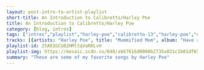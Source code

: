 ```yaml
---
layout: post-intro-to-artist-playlist
short-title: An Introduction to Calibretto/Harley Poe
title: An Introduction to Calibretto/Harley Poe
category: [blog, intros]
tags: ["intros","playlist","harley-poe","calibretto-13","harley-poe","calibretto-13","harley-poe","harley-poe","calibretto","calibretto-13","harley-poe","calibretto-13","calibretto","harley-poe","calibretto","calibretto-13","harley-poe","calibretto","harley-poe","harley-poe","harley-poe","harley-poe","calibretto-13","harley-poe","calibretto","calibretto-13","calibretto","harley-poe","harley-poe","calibretto","calibretto-13","harley-poe","harley-poe","harley-poe","harley-poe"]
tracks: [{artists: "Harley Poe", title: "Mummified Mom", album: "Have a Great Life."},{artists: "Calibretto 13", title: "The Ballroom Blitz", album: "Enter The Danger Brigade"},{artists: "Harley Poe", title: "It's Only the End of the World", album: "The Dead and the Naked"},{artists: "Calibretto 13", title: "Why Can't I Be On MTV? - Adventures In Tokyo Album Version", album: "Adventures In Tokyo"},{artists: "Harley Poe", title: "Transvestites Can Be Cannibals Too - Live", album: "The Dead and the Naked"},{artists: "Harley Poe", title: "The Suckers", album: "The Dead and the Naked"},{artists: "Calibretto", title: "American Psycho", album: "Dead By Dawn"},{artists: "Calibretto 13", title: "High 5", album: "Enter The Danger Brigade"},{artists: "Harley Poe", title: "The Object of My Affection - Live", album: "The Dead and the Naked"},{artists: "Calibretto 13", title: "Spoiled Brat", album: "Enter The Danger Brigade"},{artists: "Calibretto", title: "When I Think About You", album: "Dead By Dawn"},{artists: "Harley Poe", title: "Stick It in the Man", album: "Wretched. Filthy. Ugly."},{artists: "Calibretto", title: "Bleeding On the Floor", album: "Dead By Dawn"},{artists: "Calibretto 13", title: "Hollywood (Is Burning Down) - Adventures In Tokyo Album Version", album: "Adventures In Tokyo"},{artists: "Harley Poe", title: "What's a Devil To Do? - Live", album: "The Dead and the Naked"},{artists: "Calibretto", title: "Don't Go in the Woods", album: "Dead By Dawn"},{artists: "Harley Poe", title: "I'm Coming for You - Live", album: "The Dead and the Naked"},{artists: "Harley Poe", title: "Ima Killer", album: "Satan, Sex and No Regrets"},{artists: "Harley Poe", title: "That Time of the Month", album: "Wretched. Filthy. Ugly."},{artists: "Harley Poe", title: "Maria", album: "Wretched. Filthy. Ugly."},{artists: "Calibretto 13", title: "Christian Hate Mail", album: "Enter The Danger Brigade"},{artists: "Harley Poe", title: "(Untitled)", album: "Wretched. Filthy. Ugly."},{artists: "Calibretto", title: "Misanthropy and the Full Moon", album: "Dead By Dawn"},{artists: "Calibretto 13", title: "The Apple Song", album: "Enter The Danger Brigade"},{artists: "Calibretto", title: "The Doubtful Guest", album: "Dead By Dawn"},{artists: "Harley Poe", title: "Gordon", album: "Wretched. Filthy. Ugly."},{artists: "Harley Poe", title: "It's Only the End of the World - Live", album: "The Dead and the Naked"},{artists: "Calibretto", title: "Come See the Meatboy", album: "Dead By Dawn"},{artists: "Calibretto 13", title: "Fall Away", album: "Enter The Danger Brigade"},{artists: "Harley Poe", title: "Bloodsucker", album: "Have a Great Life."},{artists: "Harley Poe", title: "I Wanna Die - Live", album: "Alive and Alone (Live)"},{artists: "Harley Poe", title: "I Can't Stand Myself", album: "Lost and Losing It"},{artists: "Harley Poe", title: "Get Fucked", album: "Fallen Down"}]
playlist-id: 25AO1GCG02HMltqVaRKLvH
playlist-img: https://mosaic.scdn.co/640/ab67616d0000b2735a831c1b01df65409f23706bab67616d0000b2737f484697640359fd309c0163ab67616d0000b273bdbd7a7c369560ea859e85dbab67616d0000b273ed6aa650a87799277b8e372c
summary: "These are some of my favorite songs by Harley Poe"
---
```


